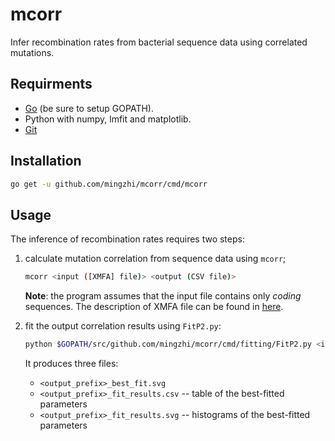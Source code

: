 # mcorr
Infer recombination rates from bacterial sequence data using correlated mutations.

## Requirments
* [Go](https://golang.org/) (be sure to setup GOPATH).
* Python with numpy, lmfit and matplotlib.
* [Git](https://git-scm.com/)

## Installation
```sh
go get -u github.com/mingzhi/mcorr/cmd/mcorr
```

## Usage
The inference of recombination rates requires two steps:

1. calculate mutation correlation from sequence data using `mcorr`;

    ```sh
    mcorr <input ([XMFA] file)> <output (CSV file)>
    ```

    **Note**: the program assumes that the input file contains only *coding* sequences.
    The description of XMFA file can be found in [here](http://darlinglab.org/mauve/user-guide/files.html).

2. fit the output correlation results using `FitP2.py`:

    ```sh
    python $GOPATH/src/github.com/mingzhi/mcorr/cmd/fitting/FitP2.py <input (mcorr output file)> <output prefix>
    ```

    It produces three files:

    * `<output_prefix>_best_fit.svg`
    * `<output_prefix>_fit_results.csv` -- table of the best-fitted parameters
    * `<output_prefix>_fit_results.svg` -- histograms of the best-fitted parameters